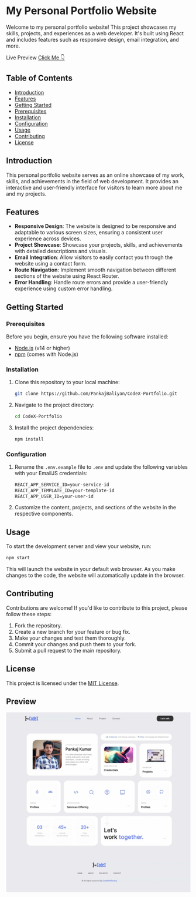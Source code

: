 # My Personal Portfolio Website

Welcome to my personal portfolio website! This project showcases my skills, projects, and experiences as a web developer. It's built using React and includes features such as responsive design, email integration, and more.
<br>

Live Preview <a href="https://codex-portfolio.onrender.com" target="_blank">Click Me 👇</a>

## Table of Contents

-   [Introduction](#introduction)
-   [Features](#features)
-   [Getting Started](#getting-started)
-   [Prerequisites](#prerequisites)
-   [Installation](#installation)
-   [Configuration](#configuration)
-   [Usage](#usage)
-   [Contributing](#contributing)
-   [License](#license)

## Introduction

This personal portfolio website serves as an online showcase of my work, skills, and achievements in the field of web development. It provides an interactive and user-friendly interface for visitors to learn more about me and my projects.

## Features

-   **Responsive Design**: The website is designed to be responsive and adaptable to various screen sizes, ensuring a consistent user experience across devices.
-   **Project Showcase**: Showcase your projects, skills, and achievements with detailed descriptions and visuals.
-   **Email Integration**: Allow visitors to easily contact you through the website using a contact form.
-   **Route Navigation**: Implement smooth navigation between different sections of the website using React Router.
-   **Error Handling**: Handle route errors and provide a user-friendly experience using custom error handling.

## Getting Started

### Prerequisites

Before you begin, ensure you have the following software installed:

-   [Node.js](https://nodejs.org/) (v14 or higher)
-   [npm](https://www.npmjs.com/) (comes with Node.js)

### Installation

1. Clone this repository to your local machine:

    ```bash
    git clone https://github.com/PankajBaliyan/CodeX-Portfolio.git
    ```

2. Navigate to the project directory:

    ```bash
    cd CodeX-Portfolio
    ```

3. Install the project dependencies:

    ```bash
    npm install
    ```

### Configuration

1. Rename the `.env.example` file to `.env` and update the following variables with your EmailJS credentials:

    ```
    REACT_APP_SERVICE_ID=your-service-id
    REACT_APP_TEMPLATE_ID=your-template-id
    REACT_APP_USER_ID=your-user-id
    ```

2. Customize the content, projects, and sections of the website in the respective components.

## Usage

To start the development server and view your website, run:

```bash
npm start
```

This will launch the website in your default web browser. As you make changes to the code, the website will automatically update in the browser.

## Contributing

Contributions are welcome! If you'd like to contribute to this project, please follow these steps:

1. Fork the repository.
2. Create a new branch for your feature or bug fix.
3. Make your changes and test them thoroughly.
4. Commit your changes and push them to your fork.
5. Submit a pull request to the main repository.

## License

This project is licensed under the [MIT License](LICENSE).

## Preview

![Preview](./CodeX-portfolio.webp)

